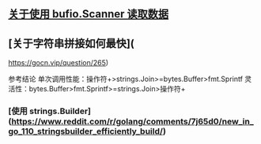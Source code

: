 ## [关于使用 bufio.Scanner 读取数据](https://studygolang.com/articles/11905)

## [关于字符串拼接如何最快](
https://gocn.vip/question/265)

参考结论 单次调用性能：操作符+>strings.Join>=bytes.Buffer>fmt.Sprintf 灵活性：bytes.Buffer>fmt.Sprintf>=strings.Join>操作符+
### [使用 strings.Builder] (https://www.reddit.com/r/golang/comments/7j65d0/new_in_go_110_stringsbuilder_efficiently_build/)
